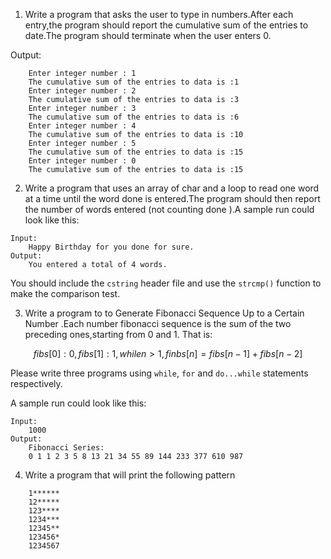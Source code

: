 <!--
 * @Github: https://github.com/Certseeds/CS205_C_CPP
 * @Organization: SUSTech
 * @Author: nanoseeds
 * @Date: 2020-06-08 09:03:02
 * @LastEditors: nanoseeds
 * @LastEditTime: 2020-06-08 09:09:39
 * @License: CC-BY-NC-SA_V4_0 or any later version 
 -->
1. Write a program that asks the user to type in numbers.After each entry,the
program should report the cumulative sum of the entries to date.The program
should terminate when the user enters 0.

Output:

``` log
    Enter integer number : 1
    The cumulative sum of the entries to data is :1
    Enter integer number : 2
    The cumulative sum of the entries to data is :3
    Enter integer number : 3
    The cumulative sum of the entries to data is :6
    Enter integer number : 4
    The cumulative sum of the entries to data is :10
    Enter integer number : 5
    The cumulative sum of the entries to data is :15
    Enter integer number : 0
    The cumulative sum of the entries to data is :15
```

2. Write a program that uses an array of char and a loop to read one word at a time until the word done is entered.The program should then report the number of words entered (not counting done ).A sample run could look like this:

``` log
Input:
    Happy Birthday for you done for sure.
Output:
    You entered a total of 4 words.
```

You should include the `cstring` header file and use the `strcmp()` function
to make the comparison test.

3. Write a program to to Generate Fibonacci Sequence Up to a Certain Number .Each number fibonacci sequence is the sum of the two preceding ones,starting from 0 and 1. That is:

$$fibs[0]:0,fibs[1]:1,while n>1,finbs[n]=fibs[n-1]+fibs[n-2]$$

Please write three programs using `while`, `for` and `do...while` statements respectively.

A sample run could look like this:

``` log
Input:
    1000
Output:
    Fibonacci Series:
    0 1 1 2 3 5 8 13 21 34 55 89 144 233 377 610 987
```

4. Write a program that will print the following pattern

``` log
    1******
    12*****
    123****
    1234***
    12345**
    123456*
    1234567
```